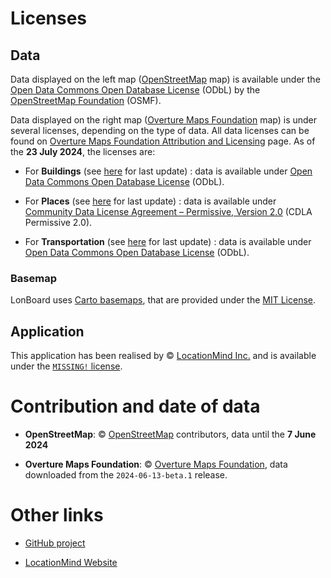 # Licenses

## Data

Data displayed on the left map (<a href="https://www.openstreetmap.org/" target="_blank" rel="noopener noreferrer">OpenStreetMap</a> map) is available under the <a href="https://opendatacommons.org/licenses/odbl/" target="_blank" rel="noopener noreferrer">Open Data Commons Open Database License</a> (ODbL) by the <a href="https://osmfoundation.org/" target="_blank" rel="noopener noreferrer">OpenStreetMap Foundation</a> (OSMF).

Data displayed on the right map (<a href="https://overturemaps.org/" target="_blank" rel="noopener noreferrer">Overture Maps Foundation</a> map) is under several licenses, depending on the type of data.
All data licenses can be found on <a href="https://docs.overturemaps.org/attribution/" target="_blank" rel="noopener noreferrer">Overture Maps Foundation Attribution and Licensing</a> page.
As of the **23 July 2024**, the licenses are:

- For **Buildings** (see <a href="https://docs.overturemaps.org/attribution/#buildings" target="_blank" rel="noopener noreferrer">here</a> for last update) : data is available under <a href="https://opendatacommons.org/licenses/odbl/" target="_blank" rel="noopener noreferrer">Open Data Commons Open Database License</a> (ODbL).

- For **Places** (see <a href="https://docs.overturemaps.org/attribution/#places" target="_blank" rel="noopener noreferrer">here</a> for last update) : data is available under <a href="https://cdla.dev/permissive-2-0/" target="_blank" rel="noopener noreferrer">Community Data License Agreement – Permissive, Version 2.0</a> (CDLA Permissive 2.0).

- For **Transportation** (see <a href="https://docs.overturemaps.org/attribution/#transportation" target="_blank" rel="noopener noreferrer">here</a> for last update) : data is available under <a href="https://opendatacommons.org/licenses/odbl/" target="_blank" rel="noopener noreferrer">Open Data Commons Open Database License</a> (ODbL).

### Basemap

LonBoard uses <a href=https://docs.carto.com/carto-for-developers/carto-for-react/guides/basemaps target="_blank" rel="noopener noreferrer">Carto basemaps</a>, that are provided under the <a href=https://github.com/CartoDB/carto-react-template/blob/master/LICENSE.MD target="_blank" rel="noopener noreferrer">MIT License</a>.

## Application

This application has been realised by &copy; <a href="https://locationmind.com/" target="_blank" rel="noopener noreferrer">LocationMind Inc.</a> and is available under the <a href="https://github.com/LocationMind/OSM_Overture_Works/blob/main/license.md" target="_blank" rel="noopener noreferrer">`MISSING!` license</a>.

# Contribution and date of data

- **OpenStreetMap**: &copy; <a href="https://www.openstreetmap.org/copyright/en" target="_blank" rel="noopener noreferrer">OpenStreetMap</a> contributors, data until the **7 June 2024**

- **Overture Maps Foundation**: &copy; <a href="https://overturemaps.org/" target="_blank" rel="noopener noreferrer">Overture Maps Foundation</a>, data downloaded from the `2024-06-13-beta.1` release.


# Other links 

- <a href="https://github.com/LocationMind/OSM_Overture_Works" target="_blank" rel="noopener noreferrer">GitHub project</a>

- <a href="https://locationmind.com/" target="_blank" rel="noopener noreferrer">LocationMind Website</a>